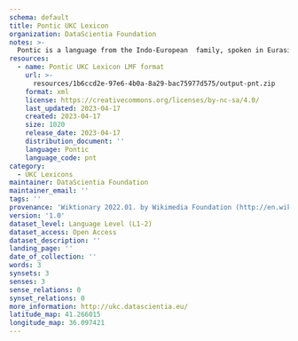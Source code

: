 ```yaml
---
schema: default
title: Pontic UKC Lexicon
organization: DataScientia Foundation
notes: >-
  Pontic is a language from the Indo-European  family, spoken in Eurasia. The UKC Lexicon of Pontic is represented as a lexico-semantic network. It consists of words, word senses, synsets, as well as sense-level and synset-level relationships.
resources:
  - name: Pontic UKC Lexicon LMF format
    url: >-
      resources/1b6ccd2e-97e6-4b0a-8a29-bac75977d575/output-pnt.zip
    format: xml
    license: https://creativecommons.org/licenses/by-nc-sa/4.0/
    last_updated: 2023-04-17
    created: 2023-04-17
    size: 1020
    release_date: 2023-04-17
    distribution_document: ''
    language: Pontic
    language_code: pnt
category:
  - UKC Lexicons
maintainer: DataScientia Foundation
maintainer_email: ''
tags: ''
provenance: 'Wiktionary 2022.01. by Wikimedia Foundation (http://en.wiktionary.org); Princeton WordNet 2.1 by Princeton University (https://wordnet.princeton.edu)'
version: '1.0'
dataset_level: Language Level (L1-2)
dataset_access: Open Access
dataset_description: ''
landing_page: ''
date_of_collection: ''
words: 3
synsets: 3
senses: 3
sense_relations: 0
synset_relations: 0
more_information: http://ukc.datascientia.eu/
latitude_map: 41.266015
longitude_map: 36.097421
---
```


